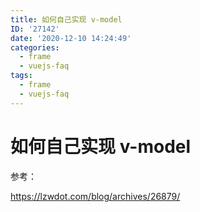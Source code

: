 ```yaml
---
title: 如何自己实现 v-model
ID: '27142'
date: '2020-12-10 14:24:49'
categories:
  - frame
  - vuejs-faq
tags:
  - frame
  - vuejs-faq
---
```


# 如何自己实现 v-model

参考：

https://lzwdot.com/blog/archives/26879/
 
 
 
 
 
 
 
 
 
 
 
 
 
 
 
 
 
 
 
 
